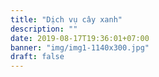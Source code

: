 ```yaml
---
title: "Dịch vụ cây xanh"
description: ""
date: 2019-08-17T19:36:01+07:00
banner: "img/img1-1140x300.jpg"
draft: false
---
```


